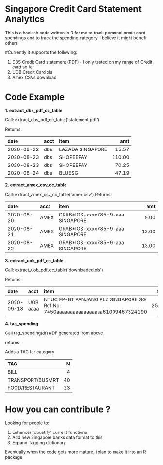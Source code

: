 # Singapore Credit Card Statement Analytics

This is a hackish code written in R for me to track personal credit card spendings and to track the spending category.
I believe it might benefit others

#Currently it supports the following:

1. DBS Credit Card statement (PDF) - I only tested on my range of Credit card so far
2. UOB Credit Card xls
3. Amex CSVs download

Code Example
====

<b>1. extract_dbs_pdf_cc_table</b>


Call:
extract_dbs_pdf_cc_table('statement.pdf')

Returns:

|date       |acct |item                                     |    amt|
|:----------|:----|:----------------------------------------|------:|
|2020-08-22 |dbs  |LAZADA SINGAPORE                         |  15.57|
|2020-08-23 |dbs  |SHOPEEPAY                                | 110.00|
|2020-08-23 |dbs  |SHOPEEPAY                                |  70.25|
|2020-08-24 |dbs  |BLUESG                                   |  47.19|


<b>2. extract_amex_csv_cc_table</b>

Call:
extract_amex_csv_cc_table('amex.csv')
Returns:

|date       |acct |item                                  |     amt|
|:----------|:----|:-------------------------------------|-------:|
|2020-08-20 |AMEX |GRAB*IOS-xxxx785-9-aaa SINGAPORE      |    9.00|
|2020-08-21 |AMEX |GRAB*IOS-xxxx785-9-aaa SINGAPORE      |   13.00|
|2020-08-22 |AMEX |GRAB*IOS-xxxx785-9-aaa SINGAPORE      |   13.00|


<b>3. extract_uob_pdf_cc_table </b>

Call:
extract_uob_pdf_cc_table('downloaded.xls')

Returns:

|date       |acct                 |item                                                                     |   amt|
|:----------|:--------------------|:------------------------------------------------------------------------|-----:|
|2020-09-18 |UOB aaaa |NTUC FP-BT PANJANG PLZ   SINGAPORE    SG Ref No: 7450aaaaaaaaaaaaaaaaa61009467324190 | 25.48|



<b>4. tag_spending</b>

Call
tag_spending(df) #DF generated from above

returns:

Adds a TAG for category


|TAG                  |  N|
|:--------------------|--:|
|BILL                 |  4|
|TRANSPORT/BUSMRT     | 40|
|FOOD/RESTAURANT      | 23|



How you can contribute ? 
====
Looking for people to:
1.  Enhance/'robustify' current functions
2.  Add new Singapore banks data format to this
3.  Expand Tagging dictionary

Eventually when the code gets more mature, i plan to make it into an R package
